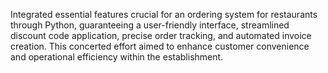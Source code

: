 Integrated essential features crucial for an ordering system for restaurants through Python, guaranteeing a user-friendly interface, streamlined discount code application, precise order tracking, and automated invoice creation. This concerted effort aimed to enhance customer convenience and operational efficiency within the establishment.


